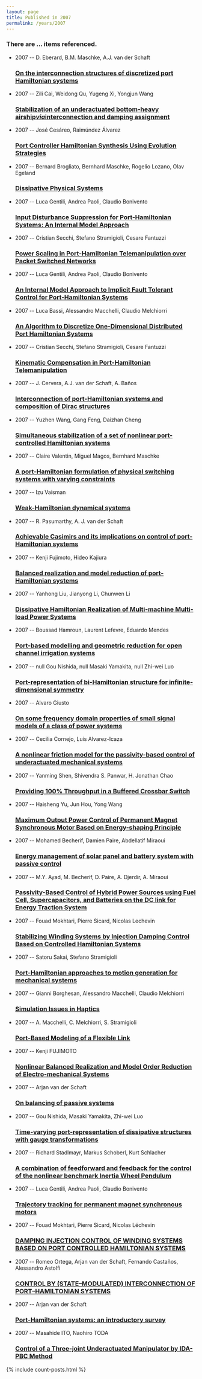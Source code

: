 ```yaml
---
layout: page
title: Published in 2007
permalink: /years/2007
---
```


<h3 id="number-posts">There are ... items referenced.</h3>
<ul class="post-list">

  <li>
    <span class="post-meta">2007 -- D. Eberard, B.M. Maschke, A.J. van der Schaft</span>
    <h3><a class="post-link" href="{{ site.baseurl }}/on-the-interconnection-structures-of-discretized-port-hamiltonian-systems">On the interconnection structures of discretized port Hamiltonian systems</a></h3>
  </li>
  <li>
    <span class="post-meta">2007 -- Zili Cai, Weidong Qu, Yugeng Xi, Yongjun Wang</span>
    <h3><a class="post-link" href="{{ site.baseurl }}/stabilization-of-an-underactuated-bottom-heavy-airship-i-via-i-interconnection-and-damping-assignment">Stabilization of an underactuated bottom‐heavy airship<i>via</i>interconnection and damping assignment</a></h3>
  </li>
  <li>
    <span class="post-meta">2007 -- José Cesáreo, Raimúndez Álvarez</span>
    <h3><a class="post-link" href="{{ site.baseurl }}/port-controller-hamiltonian-synthesis-using-evolution-strategies">Port Controller Hamiltonian Synthesis Using Evolution Strategies</a></h3>
  </li>
  <li>
    <span class="post-meta">2007 -- Bernard Brogliato, Bernhard Maschke, Rogelio Lozano, Olav Egeland</span>
    <h3><a class="post-link" href="{{ site.baseurl }}/dissipative-physical-systems0">Dissipative Physical Systems</a></h3>
  </li>
  <li>
    <span class="post-meta">2007 -- Luca Gentili, Andrea Paoli, Claudio Bonivento</span>
    <h3><a class="post-link" href="{{ site.baseurl }}/input-disturbance-suppression-for-port-hamiltonian-systems-an-internal-model-approach">Input Disturbance Suppression for Port-Hamiltonian Systems: An Internal Model Approach</a></h3>
  </li>
  <li>
    <span class="post-meta">2007 -- Cristian Secchi, Stefano Stramigioli, Cesare Fantuzzi</span>
    <h3><a class="post-link" href="{{ site.baseurl }}/power-scaling-in-port-hamiltonian-telemanipulation-over-packet-switched-networks">Power Scaling in Port-Hamiltonian Telemanipulation over Packet Switched Networks</a></h3>
  </li>
  <li>
    <span class="post-meta">2007 -- Luca Gentili, Andrea Paoli, Claudio Bonivento</span>
    <h3><a class="post-link" href="{{ site.baseurl }}/an-internal-model-approach-to-implicit-fault-tolerant-control-for-port-hamiltonian-systems">An Internal Model Approach to Implicit Fault Tolerant Control for Port-Hamiltonian Systems</a></h3>
  </li>
  <li>
    <span class="post-meta">2007 -- Luca Bassi, Alessandro Macchelli, Claudio Melchiorri</span>
    <h3><a class="post-link" href="{{ site.baseurl }}/an-algorithm-to-discretize-one-dimensional-distributed-port-hamiltonian-systems">An Algorithm to Discretize One-Dimensional Distributed Port Hamiltonian Systems</a></h3>
  </li>
  <li>
    <span class="post-meta">2007 -- Cristian Secchi, Stefano Stramigioli, Cesare Fantuzzi</span>
    <h3><a class="post-link" href="{{ site.baseurl }}/kinematic-compensation-in-port-hamiltonian-telemanipulation">Kinematic Compensation in Port-Hamiltonian Telemanipulation</a></h3>
  </li>
  <li>
    <span class="post-meta">2007 -- J. Cervera, A.J. van der Schaft, A. Baños</span>
    <h3><a class="post-link" href="{{ site.baseurl }}/interconnection-of-port-hamiltonian-systems-and-composition-of-dirac-structures">Interconnection of port-Hamiltonian systems and composition of Dirac structures</a></h3>
  </li>
  <li>
    <span class="post-meta">2007 -- Yuzhen Wang, Gang Feng, Daizhan Cheng</span>
    <h3><a class="post-link" href="{{ site.baseurl }}/simultaneous-stabilization-of-a-set-of-nonlinear-port-controlled-hamiltonian-systems">Simultaneous stabilization of a set of nonlinear port-controlled Hamiltonian systems</a></h3>
  </li>
  <li>
    <span class="post-meta">2007 -- Claire Valentin, Miguel Magos, Bernhard Maschke</span>
    <h3><a class="post-link" href="{{ site.baseurl }}/a-port-hamiltonian-formulation-of-physical-switching-systems-with-varying-constraints">A port-Hamiltonian formulation of physical switching systems with varying constraints</a></h3>
  </li>
  <li>
    <span class="post-meta">2007 -- Izu Vaisman</span>
    <h3><a class="post-link" href="{{ site.baseurl }}/weak-hamiltonian-dynamical-systems">Weak-Hamiltonian dynamical systems</a></h3>
  </li>
  <li>
    <span class="post-meta">2007 -- R. Pasumarthy, A. J. van der Schaft</span>
    <h3><a class="post-link" href="{{ site.baseurl }}/achievable-casimirs-and-its-implications-on-control-of-port-hamiltonian-systems">Achievable Casimirs and its implications on control of port-Hamiltonian systems</a></h3>
  </li>
  <li>
    <span class="post-meta">2007 -- Kenji Fujimoto, Hideo Kajiura</span>
    <h3><a class="post-link" href="{{ site.baseurl }}/balanced-realization-and-model-reduction-of-port-hamiltonian-systems">Balanced realization and model reduction of port-Hamiltonian systems</a></h3>
  </li>
  <li>
    <span class="post-meta">2007 -- Yanhong Liu, Jianyong Li, Chunwen Li</span>
    <h3><a class="post-link" href="{{ site.baseurl }}/dissipative-hamiltonian-realization-of-multi-machine-multi-load-power-systems">Dissipative Hamiltonian Realization of Multi-machine Multi-load Power Systems</a></h3>
  </li>
  <li>
    <span class="post-meta">2007 -- Boussad Hamroun, Laurent Lefevre, Eduardo Mendes</span>
    <h3><a class="post-link" href="{{ site.baseurl }}/port-based-modelling-and-geometric-reduction-for-open-channel-irrigation-systems">Port-based modelling and geometric reduction for open channel irrigation systems</a></h3>
  </li>
  <li>
    <span class="post-meta">2007 -- null Gou Nishida, null Masaki Yamakita, null Zhi-wei Luo</span>
    <h3><a class="post-link" href="{{ site.baseurl }}/port-representation-of-bi-hamiltonian-structure-for-infinite-dimensional-symmetry">Port-representation of bi-Hamiltonian structure for infinite-dimensional symmetry</a></h3>
  </li>
  <li>
    <span class="post-meta">2007 -- Alvaro Giusto</span>
    <h3><a class="post-link" href="{{ site.baseurl }}/on-some-frequency-domain-properties-of-small-signal-models-of-a-class-of-power-systems">On some frequency domain properties of small signal models of a class of power systems</a></h3>
  </li>
  <li>
    <span class="post-meta">2007 -- Cecilia Cornejo, Luis Alvarez-Icaza</span>
    <h3><a class="post-link" href="{{ site.baseurl }}/a-nonlinear-friction-model-for-the-passivity-based-control-of-underactuated-mechanical-systems">A nonlinear friction model for the passivity-based control of underactuated mechanical systems</a></h3>
  </li>
  <li>
    <span class="post-meta">2007 -- Yanming Shen, Shivendra S. Panwar, H. Jonathan Chao</span>
    <h3><a class="post-link" href="{{ site.baseurl }}/providing-100-throughput-in-a-buffered-crossbar-switch">Providing 100% Throughput in a Buffered Crossbar Switch</a></h3>
  </li>
  <li>
    <span class="post-meta">2007 -- Haisheng Yu, Jun Hou, Yong Wang</span>
    <h3><a class="post-link" href="{{ site.baseurl }}/maximum-output-power-control-of-permanent-magnet-synchronous-motor-based-on-energy-shaping-principle">Maximum Output Power Control of Permanent Magnet Synchronous Motor Based on Energy-shaping Principle</a></h3>
  </li>
  <li>
    <span class="post-meta">2007 -- Mohamed Becherif, Damien Paire, Abdellatif Miraoui</span>
    <h3><a class="post-link" href="{{ site.baseurl }}/energy-management-of-solar-panel-and-battery-system-with-passive-control">Energy management of solar panel and battery system with passive control</a></h3>
  </li>
  <li>
    <span class="post-meta">2007 -- M.Y. Ayad, M. Becherif, D. Paire, A. Djerdir, A. Miraoui</span>
    <h3><a class="post-link" href="{{ site.baseurl }}/passivity-based-control-of-hybrid-power-sources-using-fuel-cell-supercapacitors-and-batteries-on-the-dc-link-for-energy-traction-system">Passivity-Based Control of Hybrid Power Sources using Fuel Cell, Supercapacitors, and Batteries on the DC link for Energy Traction System</a></h3>
  </li>
  <li>
    <span class="post-meta">2007 -- Fouad Mokhtari, Pierre Sicard, Nicolas Lechevin</span>
    <h3><a class="post-link" href="{{ site.baseurl }}/stabilizing-winding-systems-by-injection-damping-control-based-on-controlled-hamiltonian-systems">Stabilizing Winding Systems by Injection Damping Control Based on Controlled Hamiltonian Systems</a></h3>
  </li>
  <li>
    <span class="post-meta">2007 -- Satoru Sakai, Stefano Stramigioli</span>
    <h3><a class="post-link" href="{{ site.baseurl }}/port-hamiltonian-approaches-to-motion-generation-for-mechanical-systems">Port-Hamiltonian approaches to motion generation for mechanical systems</a></h3>
  </li>
  <li>
    <span class="post-meta">2007 -- Gianni Borghesan, Alessandro Macchelli, Claudio Melchiorri</span>
    <h3><a class="post-link" href="{{ site.baseurl }}/simulation-issues-in-haptics">Simulation Issues in Haptics</a></h3>
  </li>
  <li>
    <span class="post-meta">2007 -- A. Macchelli, C. Melchiorri, S. Stramigioli</span>
    <h3><a class="post-link" href="{{ site.baseurl }}/port-based-modeling-of-a-flexible-link">Port-Based Modeling of a Flexible Link</a></h3>
  </li>
  <li>
    <span class="post-meta">2007 -- Kenji FUJIMOTO</span>
    <h3><a class="post-link" href="{{ site.baseurl }}/nonlinear-balanced-realization-and-model-order-reduction-of-electro-mechanical-systems">Nonlinear Balanced Realization and Model Order Reduction of Electro-mechanical Systems</a></h3>
  </li>
  <li>
    <span class="post-meta">2007 -- Arjan van der Schaft</span>
    <h3><a class="post-link" href="{{ site.baseurl }}/on-balancing-of-passive-systems">On balancing of passive systems</a></h3>
  </li>
  <li>
    <span class="post-meta">2007 -- Gou Nishida, Masaki Yamakita, Zhi-wei Luo</span>
    <h3><a class="post-link" href="{{ site.baseurl }}/time-varying-port-representation-of-dissipative-structures-with-gauge-transformations">Time-varying port-representation of dissipative structures with gauge transformations</a></h3>
  </li>
  <li>
    <span class="post-meta">2007 -- Richard Stadlmayr, Markus Schoberl, Kurt Schlacher</span>
    <h3><a class="post-link" href="{{ site.baseurl }}/a-combination-of-feedforward-and-feedback-for-the-control-of-the-nonlinear-benchmark-inertia-wheel-pendulum">A combination of feedforward and feedback for the control of the nonlinear benchmark Inertia Wheel Pendulum</a></h3>
  </li>
  <li>
    <span class="post-meta">2007 -- Luca Gentili, Andrea Paoli, Claudio Bonivento</span>
    <h3><a class="post-link" href="{{ site.baseurl }}/trajectory-tracking-for-permanent-magnet-synchronous-motors">Trajectory tracking for permanent magnet synchronous motors</a></h3>
  </li>
  <li>
    <span class="post-meta">2007 -- Fouad Mokhtari, Pierre Sicard, Nicolas Léchevin</span>
    <h3><a class="post-link" href="{{ site.baseurl }}/damping-injection-control-of-winding-systems-based-on-port-controlled-hamiltonian-systems">DAMPING INJECTION CONTROL OF WINDING SYSTEMS BASED ON PORT CONTROLLED HAMILTONIAN SYSTEMS</a></h3>
  </li>
  <li>
    <span class="post-meta">2007 -- Romeo Ortega, Arjan van der Schaft, Fernando Castaños, Alessandro Astolfi</span>
    <h3><a class="post-link" href="{{ site.baseurl }}/control-by-state-modulated-interconnection-of-port-hamiltonian-systems">CONTROL BY (STATE–MODULATED) INTERCONNECTION OF PORT–HAMILTONIAN SYSTEMS</a></h3>
  </li>
  <li>
    <span class="post-meta">2007 -- Arjan van der Schaft</span>
    <h3><a class="post-link" href="{{ site.baseurl }}/port-hamiltonian-systems-an-introductory-survey">Port-Hamiltonian systems: an introductory survey</a></h3>
  </li>
  <li>
    <span class="post-meta">2007 -- Masahide ITO, Naohiro TODA</span>
    <h3><a class="post-link" href="{{ site.baseurl }}/control-of-a-three-joint-underactuated-manipulator-by-ida-pbc-method">Control of a Three-joint Underactuated Manipulator by IDA-PBC Method</a></h3>
  </li>
</ul>
{% include count-posts.html %}
